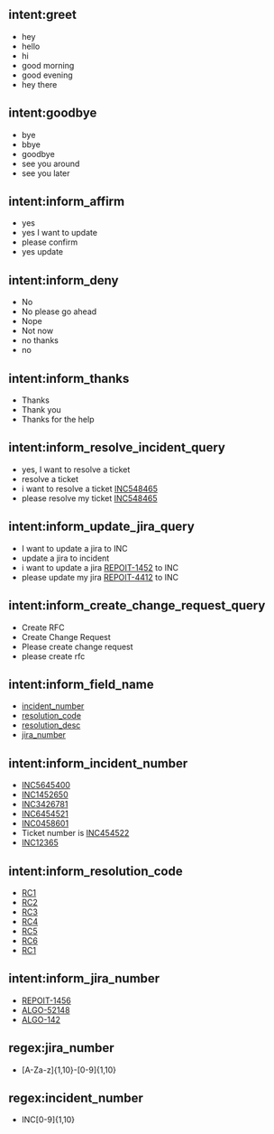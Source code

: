 ## intent:greet
- hey
- hello
- hi
- good morning
- good evening
- hey there

## intent:goodbye
- bye
- bbye
- goodbye
- see you around
- see you later

## intent:inform_affirm
- yes
- yes I want to update
- please confirm
- yes update

## intent:inform_deny
- No
- No please go ahead
- Nope
- Not now
- no thanks
- no

## intent:inform_thanks
- Thanks
- Thank you
- Thanks for the help

## intent:inform_resolve_incident_query
- yes, I want to resolve a ticket
- resolve a ticket
- i want to resolve a ticket [INC548465](incident_number)
- please resolve my ticket [INC548465](incident_number)

## intent:inform_update_jira_query
- I want to update a jira to INC
- update a jira to incident
- i want to update a jira [REPOIT-1452](incident_number) to INC
- please update my jira [REPOIT-4412](incident_number) to INC

## intent:inform_create_change_request_query
- Create RFC
- Create Change Request
- Please create change request
- please create rfc

## intent:inform_field_name
- [incident_number](field_name)
- [resolution_code](field_name)
- [resolution_desc](field_name)
- [jira_number](field_name)

## intent:inform_incident_number
- [INC5645400](incident_number)
- [INC1452650](incident_number)
- [INC3426781](incident_number)
- [INC6454521](incident_number)
- [INC0458601](incident_number)
- Ticket number is [INC454522](incident_number)
- [INC12365](incident_number)

## intent:inform_resolution_code
- [RC1](resolution_code)
- [RC2](resolution_code)
- [RC3](resolution_code)
- [RC4](resolution_code)
- [RC5](resolution_code)
- [RC6](resolution_code)
- [RC1](resolution_code)

## intent:inform_jira_number
- [REPOIT-1456](jira_number)
- [ALGO-52148](jira_number)
- [ALGO-142](jira_number)


## regex:jira_number
- [A-Za-z]{1,10}-[0-9]{1,10}

## regex:incident_number
- INC[0-9]{1,10}
